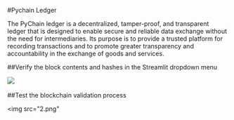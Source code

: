 #Pychain Ledger

The PyChain ledger is a decentralized, tamper-proof, and transparent ledger that is designed to enable secure and reliable data exchange without the need for intermediaries. Its purpose is to provide a trusted platform for recording transactions and to promote greater transparency and accountability in the exchange of goods and services.

##Verify the block contents and hashes in the Streamlit dropdown menu

<img src="/Users/thunguyen/documents/fintech/blockchain/1.png">

##Test the blockchain validation process

<img src="2.png"